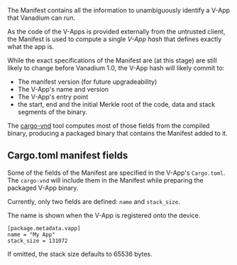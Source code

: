 The Manifest contains all the information to unambiguously identify a V-App that Vanadium can run.

As the code of the V-Apps is provided externally from the untrusted client, the Manifest is used to compute a single _V-App hash_ that defines exactly what the app is.

While the exact specifications of the Manifest are (at this stage) are still likely to change before Vanadium 1.0, the V-App hash will likely commit to:

- The manifest version (for future upgradeability)
- The V-App's name and version
- The V-App's entry point
- the start, end and the initial Merkle root of the code, data and stack segments of the binary.

The [cargo-vnd](../cargo-vnd) tool computes most of those fields from the compiled binary, producing a packaged binary that contains the Manifest added to it.

## Cargo.toml manifest fields

Some of the fields of the Manifest are specified in the V-App's `Cargo.toml`. The `cargo-vnd` will include them in the Manifest while preparing the packaged V-App binary.

Currently, only two fields are defined: `name` and `stack_size`.

The name is shown when the V-App is registered onto the device.

```
[package.metadata.vapp]
name = "My App"
stack_size = 131072
```

If omitted, the stack size defaults to 65536 bytes.
